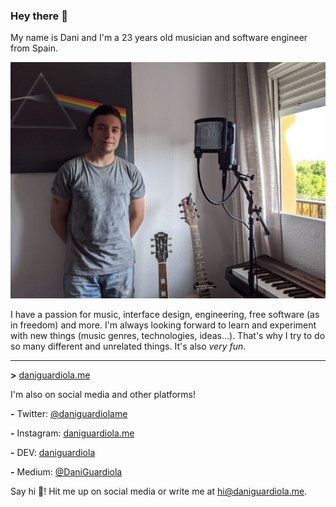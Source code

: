 ### Hey there 🙂

My name is Dani and I'm a 23 years old musician and software engineer from Spain.

![Me](./me.jpg)

I have a passion for music, interface design, engineering, free software (as in freedom) and more. I'm always looking forward to learn and experiment with new things (music genres, technologies, ideas...). That's why I try to do so many different and unrelated things. It's also _very fun_.

---

**>** [daniguardiola.me](https://daniguardiola.me/)

I'm also on social media and other platforms!

**-** Twitter: [@daniguardiolame](https://twitter.com/daniguardiolame)

**-** Instagram: [daniguardiola.me](https://www.instagram.com/daniguardiola.me/)

**-** DEV: [daniguardiola](https://dev.to/daniguardiola)

**-** Medium: [@DaniGuardiola](https://medium.com/@DaniGuardiola)

Say hi 👋! Hit me up on social media or write me at [hi@daniguardiola.me](mailto:hi@daniguardiola.me).
